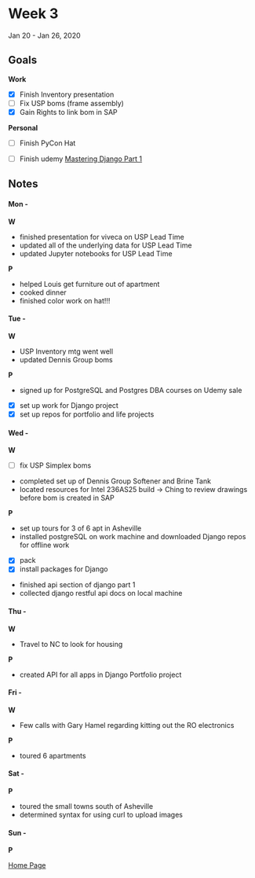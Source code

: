 # Week 3
Jan 20 - Jan 26, 2020

## Goals

**Work**

- [x] Finish Inventory presentation
- [ ] Fix USP boms (frame assembly)
- [x] Gain Rights to link bom in SAP

**Personal**

- [ ] Finish PyCon Hat
- [ ] Finish udemy [Mastering Django Part 1](https://www.udemy.com/course/mastering-django-part-1-forms-class-based-views-ajax)


## Notes

#### Mon -  ####

**W**

- finished presentation for viveca on USP Lead Time
- updated all of the underlying data for USP Lead Time
- updated Jupyter notebooks for USP Lead Time

**P**

- helped Louis get furniture out of apartment
- cooked dinner
- finished color work on hat!!!

#### Tue -  ####

**W**

- USP Inventory mtg went well
- updated Dennis Group boms

**P**

- signed up for PostgreSQL and Postgres DBA courses on Udemy sale
- [x] set up work for Django project
- [x] set up repos for portfolio and life projects

#### Wed -  ####

**W**

- [ ] fix USP Simplex boms
- completed set up of Dennis Group Softener and Brine Tank
- located resources for Intel 236AS25 build -> Ching to review drawings before bom is created in SAP



**P**

- set up tours for 3 of 6 apt in Asheville
- installed postgreSQL on work machine and downloaded Django repos for offline work
- [x] pack
- [x] install packages for Django
- finished api section of django part 1
- collected django restful api docs on local machine

#### Thu -  ####

**W**

- Travel to NC to look for housing

**P**

- created API for all apps in Django Portfolio project


#### Fri -  ####

**W**

- Few calls with Gary Hamel regarding kitting out the RO electronics

**P**

- toured 6 apartments

#### Sat -  ####

**P**

- toured the small towns south of Asheville
- determined syntax for using curl to upload images

#### Sun -  ####

**P**


[Home Page](https://ch3ck3rs.github.io/Goals)
